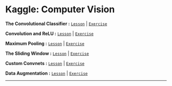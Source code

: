 # Kaggle: Computer Vision

**The Convolutional Classifier :**
[`Lesson`](https://github.com/abphilip-resources/DT-ML-2/blob/master/Computer%20Vision/A1.ipynb) | [`Exercise`](https://github.com/abphilip-resources/DT-ML-2/blob/master/Computer%20Vision/E1.ipynb)

**Convolution and ReLU :**
[`Lesson`](https://github.com/abphilip-resources/DT-ML-2/blob/master/Computer%20Vision/A2.ipynb) | [`Exercise`](https://github.com/abphilip-resources/DT-ML-2/blob/master/Computer%20Vision/E2.ipynb)

**Maximum Pooling :**
[`Lesson`](https://github.com/abphilip-resources/DT-ML-2/blob/master/Computer%20Vision/A3.ipynb) | [`Exercise`](https://github.com/abphilip-resources/DT-ML-2/blob/master/Computer%20Vision/E3.ipynb)

**The Sliding Window :**
[`Lesson`](https://github.com/abphilip-resources/DT-ML-2/blob/master/Computer%20Vision/A4.ipynb) | [`Exercise`](https://github.com/abphilip-resources/DT-ML-2/blob/master/Computer%20Vision/E4.ipynb)

**Custom Convnets :**
[`Lesson`](https://github.com/abphilip-resources/DT-ML-2/blob/master/Computer%20Vision/A5.ipynb) | [`Exercise`](https://github.com/abphilip-resources/DT-ML-2/blob/master/Computer%20Vision/E5.ipynb)

**Data Augmentation :**
[`Lesson`](https://github.com/abphilip-resources/DT-ML-2/blob/master/Computer%20Vision/A6.ipynb) | [`Exercise`](https://github.com/abphilip-resources/DT-ML-2/blob/master/Computer%20Vision/E6.ipynb)

---